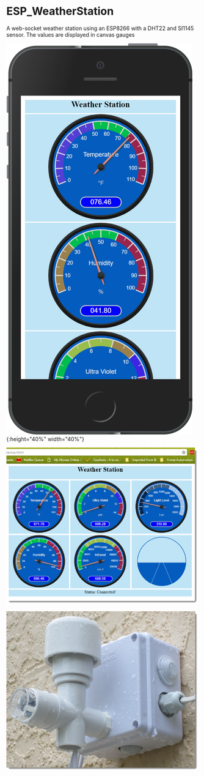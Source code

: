 # ESP_WeatherStation #

A web-socket weather station using an ESP8266 with a DHT22 and SI1145 sensor. The values are displayed in canvas gauges

![mobile](/images/iPhone.png){:height="40%" width="40%"}

![desktop](/images/WeatherDesk.png)

![project](/images/Project.png)